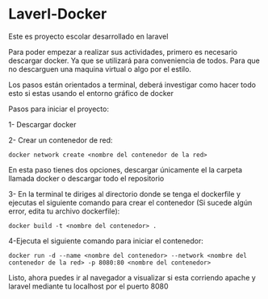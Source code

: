 # Laverl-Docker


Este es proyecto escolar desarrollado en laravel


Para poder empezar a realizar sus actividades, primero es necesario descargar docker.
Ya que se utilizará para conveniencia de todos. Para que no descarguen una maquina virtual o algo por el estilo.

Los pasos están orientados a terminal, deberá investigar como hacer todo esto si estas usando el entorno gráfico de docker

Pasos para iniciar el proyecto:

1- Descargar docker

2- Crear un contenedor de red:

    docker network create <nombre del contenedor de la red>

En esta paso tienes dos opciones, descargar únicamente el  la carpeta llamada docker o descargar todo el repositorio

3- En la terminal te diriges al directorio donde se tenga el dockerfile y ejecutas el siguiente comando para crear el contenedor (Si sucede algún error, edita tu archivo dockerfile):

    docker build -t <nombre del contenedor> .

4-Ejecuta el siguiente comando para iniciar el contenedor:

    docker run -d --name <nombre del contenedor> --network <nombre del contenedor de la red> -p 8080:80 <nombre del contenedor>

Listo, ahora puedes ir al navegador a visualizar si esta corriendo apache y laravel
mediante tu localhost por el puerto 8080


